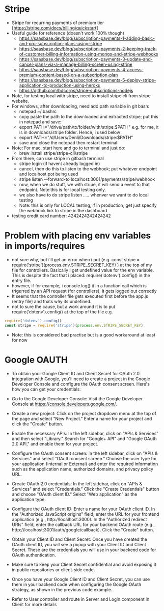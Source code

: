 
# Stripe
- Stripe for recurring payments of premium tier [https://stripe.com/docs/billing/quickstart] 
- Useful guide for reference (doesn't work 100% though)
    - https://saasbase.dev/blog/subscription-payments-1-adding-basic-and-pro-subscription-plans-using-stripe 
    - https://saasbase.dev/blog/subscription-payments-2-keeping-track-of-customer-billing-information-using-mongo-and-stripe-webhooks 
    - https://saasbase.dev/blog/subscription-payments-3-update-and-cancel-plans-via-a-manage-billing-screen-using-stripe
    - https://saasbase.dev/blog/subscription-payments-4-access-premium-content-based-on-a-subscription-plan
    - https://saasbase.dev/blog/subscription-payments-5-deploy-stripe-application-to-production-using-heroku
    - https://github.com/bdcorps/stripe-subscriptions-nodejs
- Note, for testing local with stripe, need to install stripe cli from stripe website. 
- For windows, after downloading, need add path variable in git bash:
    - notepad ~/.bashrc
    - copy paste the path to the downloaded and extracted stripe; put this in notepad and save:
    - export PATH="/drive/path/to/folder/with/stripe:$PATH" e.g. for me, it is in downloads/stripe folder. Hence, i used below
    - export PATH="/d/Users/Denli/Downloads/stripe:$PATH"
    - save and close the notepad then restart terminal
- Note: For mac, start here and go to terminal and just do:
    - brew install stripe/stripe-cli/stripe
- From there, can use stripe in gitbash terminal
    - stripe login  (if havent already logged in)
    - cancel, then do this to listen to the webhook; put whatever endpoint and localhost pot being used
    - stripe listen --forward-to localhost:3001/payments/stripe/webhook
    - now, when we do stuff, we with stripe, it will send a event to that endpoint. Note:this is for local testing only. 
    - we also have to do stripe listen ..... whenver we want to do local testing
    - Note: this is only for LOCAL testing, if in production, get just specify the webhook link to stripe in the dashboard
- testing credit card number: 4242424242424242

# Problem with placing env variables in imports/requires
- not sure why, but i'll get an error when i put (e.g. const stripe = require('stripe')(process.env.STRIPE_SECRET_KEY) ) at the top of my file for controllers. Basically I get undefined value for the env variable. This is despite the fact that i placed: require('dotenv').config() in the entry file. 
- however, if for example, i console.log() it in a function call which is trigerred by an API request (for controllers), it gets logged out correctly
- It seems that the controller file gets executed first before the app.js (entry file) and thats why its undefined. 
- not to sure the cause, but a work around it is to put require('dotenv').config() at the top of the file e.g.
``` Javascript
require('dotenv').config()
const stripe = require('stripe')(process.env.STRIPE_SECRET_KEY)
```
- Note: this is considered bad practise but is a good workaround at least for now

# Google OAUTH
- To obtain your Google Client ID and Client Secret for OAuth 2.0 integration with Google, you'll need to create a project in the Google Developer Console and configure the OAuth consent screen. Here's how you can get your credentials:

- Go to the Google Developer Console: Visit the Google Developer Console at https://console.developers.google.com/.

- Create a new project: Click on the project dropdown menu at the top of the page and select "New Project." Enter a name for your project and click the "Create" button.

- Enable the necessary APIs: In the left sidebar, click on "APIs & Services" and then select "Library." Search for "Google+ API" and "Google OAuth 2.0 API," and enable them for your project.

- Configure the OAuth consent screen: In the left sidebar, click on "APIs & Services" and select "OAuth consent screen." Choose the user type for your application (Internal or External) and enter the required information such as the application name, authorized domains, and privacy policy URL.

- Create OAuth 2.0 credentials: In the left sidebar, click on "APIs & Services" and select "Credentials." Click the "Create Credentials" button and choose "OAuth client ID." Select "Web application" as the application type.

- Configure the OAuth client ID: Enter a name for your OAuth client ID. In the "Authorized JavaScript origins" field, enter the URL for your frontend application (e.g., http://localhost:3000). In the "Authorized redirect URIs" field, enter the callback URL for your backend OAuth route (e.g., http://localhost:3001/auth/google/callback). Click the "Create" button.

- Obtain your Client ID and Client Secret: Once you have created the OAuth client ID, you will see a popup with your Client ID and Client Secret. These are the credentials you will use in your backend code for OAuth authentication.

- Make sure to keep your Client Secret confidential and avoid exposing it in public repositories or client-side code.

- Once you have your Google Client ID and Client Secret, you can use them in your backend code when configuring the Google OAuth strategy, as shown in the previous code example.

- Refer to User controller and route in Server and Login component in Client for more details